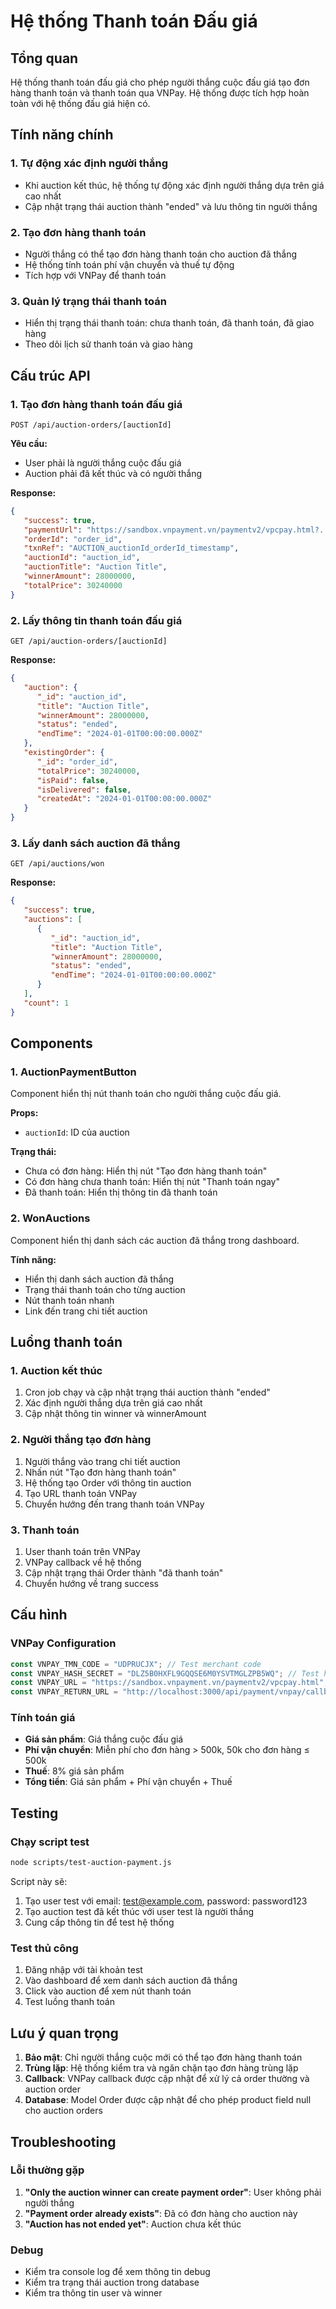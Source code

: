 # Hệ thống Thanh toán Đấu giá

## Tổng quan

Hệ thống thanh toán đấu giá cho phép người thắng cuộc đấu giá tạo đơn hàng thanh toán và thanh toán qua VNPay. Hệ thống được tích hợp hoàn toàn với hệ thống đấu giá hiện có.

## Tính năng chính

### 1. Tự động xác định người thắng

-  Khi auction kết thúc, hệ thống tự động xác định người thắng dựa trên giá cao nhất
-  Cập nhật trạng thái auction thành "ended" và lưu thông tin người thắng

### 2. Tạo đơn hàng thanh toán

-  Người thắng có thể tạo đơn hàng thanh toán cho auction đã thắng
-  Hệ thống tính toán phí vận chuyển và thuế tự động
-  Tích hợp với VNPay để thanh toán

### 3. Quản lý trạng thái thanh toán

-  Hiển thị trạng thái thanh toán: chưa thanh toán, đã thanh toán, đã giao hàng
-  Theo dõi lịch sử thanh toán và giao hàng

## Cấu trúc API

### 1. Tạo đơn hàng thanh toán đấu giá

```
POST /api/auction-orders/[auctionId]
```

**Yêu cầu:**

-  User phải là người thắng cuộc đấu giá
-  Auction phải đã kết thúc và có người thắng

**Response:**

```json
{
   "success": true,
   "paymentUrl": "https://sandbox.vnpayment.vn/paymentv2/vpcpay.html?...",
   "orderId": "order_id",
   "txnRef": "AUCTION_auctionId_orderId_timestamp",
   "auctionId": "auction_id",
   "auctionTitle": "Auction Title",
   "winnerAmount": 28000000,
   "totalPrice": 30240000
}
```

### 2. Lấy thông tin thanh toán đấu giá

```
GET /api/auction-orders/[auctionId]
```

**Response:**

```json
{
   "auction": {
      "_id": "auction_id",
      "title": "Auction Title",
      "winnerAmount": 28000000,
      "status": "ended",
      "endTime": "2024-01-01T00:00:00.000Z"
   },
   "existingOrder": {
      "_id": "order_id",
      "totalPrice": 30240000,
      "isPaid": false,
      "isDelivered": false,
      "createdAt": "2024-01-01T00:00:00.000Z"
   }
}
```

### 3. Lấy danh sách auction đã thắng

```
GET /api/auctions/won
```

**Response:**

```json
{
   "success": true,
   "auctions": [
      {
         "_id": "auction_id",
         "title": "Auction Title",
         "winnerAmount": 28000000,
         "status": "ended",
         "endTime": "2024-01-01T00:00:00.000Z"
      }
   ],
   "count": 1
}
```

## Components

### 1. AuctionPaymentButton

Component hiển thị nút thanh toán cho người thắng cuộc đấu giá.

**Props:**

-  `auctionId`: ID của auction

**Trạng thái:**

-  Chưa có đơn hàng: Hiển thị nút "Tạo đơn hàng thanh toán"
-  Có đơn hàng chưa thanh toán: Hiển thị nút "Thanh toán ngay"
-  Đã thanh toán: Hiển thị thông tin đã thanh toán

### 2. WonAuctions

Component hiển thị danh sách các auction đã thắng trong dashboard.

**Tính năng:**

-  Hiển thị danh sách auction đã thắng
-  Trạng thái thanh toán cho từng auction
-  Nút thanh toán nhanh
-  Link đến trang chi tiết auction

## Luồng thanh toán

### 1. Auction kết thúc

1. Cron job chạy và cập nhật trạng thái auction thành "ended"
2. Xác định người thắng dựa trên giá cao nhất
3. Cập nhật thông tin winner và winnerAmount

### 2. Người thắng tạo đơn hàng

1. Người thắng vào trang chi tiết auction
2. Nhấn nút "Tạo đơn hàng thanh toán"
3. Hệ thống tạo Order với thông tin auction
4. Tạo URL thanh toán VNPay
5. Chuyển hướng đến trang thanh toán VNPay

### 3. Thanh toán

1. User thanh toán trên VNPay
2. VNPay callback về hệ thống
3. Cập nhật trạng thái Order thành "đã thanh toán"
4. Chuyển hướng về trang success

## Cấu hình

### VNPay Configuration

```javascript
const VNPAY_TMN_CODE = "UDPRUCJX"; // Test merchant code
const VNPAY_HASH_SECRET = "DLZ5B0HXFL9GQQSE6M0YSVTMGLZPB5WQ"; // Test hash secret
const VNPAY_URL = "https://sandbox.vnpayment.vn/paymentv2/vpcpay.html"; // Test URL
const VNPAY_RETURN_URL = "http://localhost:3000/api/payment/vnpay/callback"; // Callback URL
```

### Tính toán giá

-  **Giá sản phẩm**: Giá thắng cuộc đấu giá
-  **Phí vận chuyển**: Miễn phí cho đơn hàng > 500k, 50k cho đơn hàng ≤ 500k
-  **Thuế**: 8% giá sản phẩm
-  **Tổng tiền**: Giá sản phẩm + Phí vận chuyển + Thuế

## Testing

### Chạy script test

```bash
node scripts/test-auction-payment.js
```

Script này sẽ:

1. Tạo user test với email: test@example.com, password: password123
2. Tạo auction test đã kết thúc với user test là người thắng
3. Cung cấp thông tin để test hệ thống

### Test thủ công

1. Đăng nhập với tài khoản test
2. Vào dashboard để xem danh sách auction đã thắng
3. Click vào auction để xem nút thanh toán
4. Test luồng thanh toán

## Lưu ý quan trọng

1. **Bảo mật**: Chỉ người thắng cuộc mới có thể tạo đơn hàng thanh toán
2. **Trùng lặp**: Hệ thống kiểm tra và ngăn chặn tạo đơn hàng trùng lặp
3. **Callback**: VNPay callback được cập nhật để xử lý cả order thường và auction order
4. **Database**: Model Order được cập nhật để cho phép product field null cho auction orders

## Troubleshooting

### Lỗi thường gặp

1. **"Only the auction winner can create payment order"**: User không phải người thắng
2. **"Payment order already exists"**: Đã có đơn hàng cho auction này
3. **"Auction has not ended yet"**: Auction chưa kết thúc

### Debug

-  Kiểm tra console log để xem thông tin debug
-  Kiểm tra trạng thái auction trong database
-  Kiểm tra thông tin user và winner
